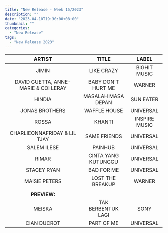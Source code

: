```yaml
---
title: "New Release - Week 15/2023"
description: ""
date: "2023-04-10T19:30:00+08:00"
thumbnail: ""
categories:
  - "New Release"
tags:
  - "New Release 2023"
---
```

<!--more-->

|ARTIST|TITLE|LABEL|
|:----:|:----:|:----:|
|JIMIN|LIKE CRAZY|BIGHIT MUSIC|
|DAVID GUETTA, ANNE-MARIE & COI LERAY|BABY DON'T HURT ME|WARNER|
|HINDIA|MASALAH MASA DEPAN|SUN EATER|
|JONAS BROTHERS|WAFFLE HOUSE|UNIVERSAL|
|ROSSA|KHANTI|INSPIRE MUSIC|
|CHARLIEONNAFRIDAY & LIL TJAY|SAME FRIENDS|UNIVERSAL|
|SALEM ILESE|PAINHUB|UNIVERSAL|
|RIMAR|CINTA YANG KUTUNGGU|UNIVERSAL|
|STACEY RYAN|BAD FOR ME|UNIVERSAL|
|MAISIE PETERS|LOST THE BREAKUP|WARNER|
| | | |
|**PREVIEW:**| | |
|MEISKA|TAK BERBENTUK LAGI|SONY|
|CIAN DUCROT|PART OF ME|UNIVERSAL|